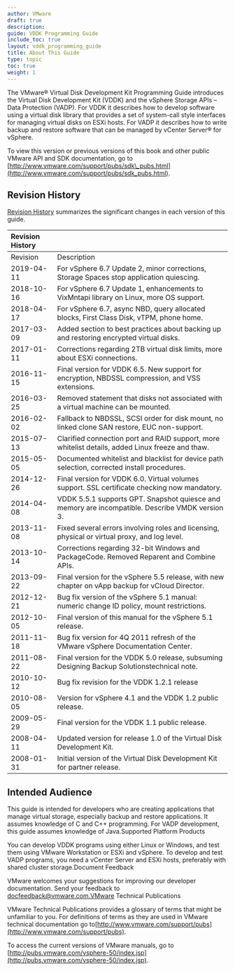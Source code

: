 ```yaml
---
author: VMware
draft: true
description:
guide: VDDK Programming Guide
include_toc: true
layout: vddk_programming_guide
title: About This Guide
type: topic
toc: true
weight: 1
---
```

The VMware® Virtual Disk Development Kit Programming Guide introduces the Virtual Disk Development Kit \(VDDK\) and the vSphere Storage APIs – Data Protection \(VADP\). For VDDK it describes how to develop software using a virtual disk library that provides a set of system-call style interfaces for managing virtual disks on ESXi hosts. For VADP it describes how to write backup and restore software that can be managed by vCenter Server® for vSphere.

To view this version or previous versions of this book and other public VMware API and SDK documentation, go to [http://www.vmware.com/support/pubs/sdk\_pubs.html](http://www.vmware.com/support/pubs/sdk_pubs.html).

## Revision History

[Revision History](https://vdc-download.vmware.com/vmwb-repository/dcr-public/fe86d9b8-a400-4e19-aae0-71fb7d1ed798/b97d7eae-eaca-4338-93b8-bb7ffedbe449/doc/GUID-22A6F9BB-1DE9-49CA-8819-1F176FC6D172.html#GUID-22A6F9BB-1DE9-49CA-8819-1F176FC6D172__ID-3900-00000019) summarizes the significant changes in each version of this guide.

| Revision History |  |
| :--- | :--- |
| Revision | Description |
| 2019-04-11 | For vSphere 6.7 Update 2, minor corrections, Storage Spaces stop application quiescing. |
| 2018-10-16 | For vSphere 6.7 Update 1, enhancements to VixMntapi library on Linux, more OS support. |
| 2018-04-17 | For vSphere 6.7, async NBD, query allocated blocks, First Class Disk, vTPM, phone home. |
| 2017-03-09 | Added section to best practices about backing up and restoring encrypted virtual disks. |
| 2017-01-11 | Corrections regarding 2TB virtual disk limits, more about ESXi connections. |
| 2016-11-15 | Final version for VDDK 6.5. New support for encryption, NBDSSL compression, and VSS extensions. |
| 2016-03-25 | Removed statement that disks not associated with a virtual machine can be mounted. |
| 2016-02-02 | Fallback to NBDSSL, SCSI order for disk mount, no linked clone SAN restore, EUC non-support. |
| 2015-07-13 | Clarified connection port and RAID support, more whitelist details, added Linux freeze and thaw. |
| 2015-05-05 | Documented whitelist and blacklist for device path selection, corrected install procedures. |
| 2014-12-26 | Final version for VDDK 6.0. Virtual volumes support. SSL certificate checking now mandatory. |
| 2014-04-08 | VDDK 5.5.1 supports GPT. Snapshot quiesce and memory are incompatible. Describe VMDK version 3. |
| 2013-11-08 | Fixed several errors involving roles and licensing, physical or virtual proxy, and log level. |
| 2013-10-14 | Corrections regarding 32-bit Windows and PackageCode. Removed Reparent and Combine APIs. |
| 2013-09-22 | Final version for the vSphere 5.5 release, with new chapter on vApp backup for vCloud Director. |
| 2012-12-21 | Bug fix version of the vSphere 5.1 manual: numeric change ID policy, mount restrictions. |
| 2012-10-05 | Final version of this manual for the vSphere 5.1 release. |
| 2011-11-18 | Bug fix version for 4Q 2011 refresh of the VMware vSphere Documentation Center. |
| 2011-08-22 | Final version for the VDDK 5.0 release, subsuming Designing Backup Solutionstechnical note. |
| 2010-10-12 | Bug fix revision for the VDDK 1.2.1 release |
| 2010-08-05 | Version for vSphere 4.1 and the VDDK 1.2 public release. |
| 2009-05-29 | Final version for the VDDK 1.1 public release. |
| 2008-04-11 | Updated version for release 1.0 of the Virtual Disk Development Kit. |
| 2008-01-31 | Initial version of the Virtual Disk Development Kit for partner release. |

## Intended Audience

This guide is intended for developers who are creating applications that manage virtual storage, especially backup and restore applications. It assumes knowledge of C and C++ programming. For VADP development, this guide assumes knowledge of Java.Supported Platform Products

You can develop VDDK programs using either Linux or Windows, and test them using VMware Workstation or ESXi and vSphere. To develop and test VADP programs, you need a vCenter Server and ESXi hosts, preferably with shared cluster storage.Document Feedback

VMware welcomes your suggestions for improving our developer documentation. Send your feedback to docfeedback@vmware.com.VMware Technical Publications

VMware Technical Publications provides a glossary of terms that might be unfamiliar to you. For definitions of terms as they are used in VMware technical documentation go to[http://www.vmware.com/support/pubs](http://www.vmware.com/support/pubs).

To access the current versions of VMware manuals, go to [http://pubs.vmware.com/vsphere-50/index.jsp](http://pubs.vmware.com/vsphere-50/index.jsp).
